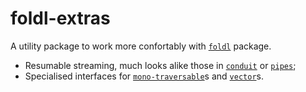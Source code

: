 # foldl-extras

A utility package to work more confortably with [`foldl`][foldl] package.

- Resumable streaming, much looks alike those in [`conduit`][conduit] or [`pipes`][pipes];
- Specialised interfaces for [`mono-traversable`][mono-traversable]s and [`vector`][vector]s.

[foldl]: https://hackage.haskell.org/package/foldl
[pipes]: https://hackage.haskell.org/package/pipes
[conduit]: https://hackage.haskell.org/package/conduit
[mono-traversable]: https://hackage.haskell.org/package/mono-traversable
[vector]: https://hackage.haskell.org/package/vector
